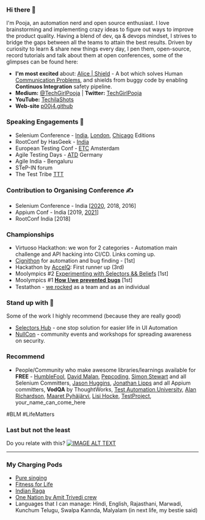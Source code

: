### Hi there 👋
I'm Pooja, an automation nerd and open source enthusiast. I love brainstorming and implementing crazy ideas to figure out ways to improve the product quality. Having a blend of dev, qa & devops mindset, I strives to bridge the gaps between all the teams to attain the best results.
Driven by curiosity to learn & share new things every day, I pen them, open-source, record tutorials and talk about them at open conferences, some of the glimpses can be found here:

- **I'm most excited** about: [Alice | Shield](https://github.com/p00j4/alice) - A bot which solves Human [Communication Problems](https://p00j4.github.io/#alice), and shields from buggy code by enabling **Continuos Integration** safety pipeline.
- **Medium:**  [@TechGirlPooja](https://medium.com/@TechGirlPooja) | **Twitter:** [TechGirlPooja](https://www.twitter.com/TechGirlPooja)
- **YouTube:** [TechilaShots](https://www.youtube.com/c/TechilaShots/playlists)
- **Web-site** [p00j4.github](p00j4.github.io)


### Speaking Engagements 🎤
- Selenium Conference - [India](https://2018.seleniumconf.in/#anchor-speakers), [London](https://2016.seleniumconf.co.uk/sessions), [Chicago](https://www.seleniumconf.us/talks#pooja-shah) Editions
- RootConf by HasGeek - [India](https://hasgeek.com/rootconf/2018/schedule/dealing-with-legacy-systems-q-a-session-with-pooja-shah-kashif-razzaqui-and-vivek-sridhar-9WtYXsn4SfAJjfR2LDwP1E)
- European Testing Conf - [ETC](https://europeantestingconference.eu/2018/speakers/) Amsterdam
- Agile Testing Days - [ATD](https://p00j4.github.io/#where_i_am) Germany
- Agile India - Bengaluru
- STeP-IN forum
- The Test Tribe [TTT](https://www.thetesttribe.com/testflix/)

### Contribution to Organising Conference ✍️
- Selenium Conference - India [[2020](https://confengine.com/conferences/selenium-conf-2020/program-committee), 2018, 2016]
- Appium Conf - India [2019, [2021](https://confengine.com/conferences/appium-conf-2021/program-committee)]
- RootConf India [2018]

### Championships
- Virtuoso Hackathon: we won for 2 categories - Automation main challenge and API hacking into CI/CD. Links coming up.
- [Cignithon](https://www.linkedin.com/feed/update/urn:li:activity:6840931727481860096/) for automation and bug finding - [1st]
- Hackathon by [AccelQ](https://www.linkedin.com/feed/update/urn:li:activity:6799624938362937344/): First runner up (3rd)
- Moolympics #2 [Experimenting with Selectors && Beliefs](https://www.linkedin.com/feed/update/urn:li:activity:6778308142108409856/) [1st]
- Moolympics #1 [𝐇𝐨𝐰 𝐈/𝐰𝐞 𝐩𝐫𝐞𝐯𝐞𝐧𝐭𝐞𝐝 𝐛𝐮𝐠𝐬](https://www.linkedin.com/feed/update/urn:li:activity:6766977755889324032/) [1st]
- Testathon - [we rocked](https://twitter.com/moengage/status/1093808863537590273?s=20) as a team and as an individual 

### Stand up with 🙌
Some of the work I highly recommend (because they are really good)
- [Selectors Hub](https://www.selectorshub.com/) - one stop solution for easier life in UI Automation
- [NullCon](https://null.community/chapters/1-bangalore)  - community events and workshops for spreading awareness on security. 

### Recommend 
- People/Community who make awesome libraries/learnings available for **FREE** - [HumbleFool](https://twitter.com/harsha_s), [David Malan](https://twitter.com/davidjmalan), [Pepcoding](https://www.youtube.com/channel/UC7rNzgC2fEBVpb-q_acpsmw), [Simon Stewart](https://twitter.com/shs96c) and all Selenium Committers, [Jason Huggins](https://twitter.com/hugs), [Jonathan Lipps](https://twitter.com/jlipps) and all Appium committers, **VodQA** by ThoughtWorks, [Test Automation University](https://testautomationu.applitools.com/), [Alan Richardson](https://twitter.com/eviltester), [Maaret Pyhäjärvi](https://twitter.com/maaretp), [Lisi Hocke](https://twitter.com/lisihocke), [TestProject](https://testproject.io/), your_name_can_come_here

#BLM #LifeMatters 

### Last but not the least
Do you relate with this?
[![IMAGE ALT TEXT](https://user-images.githubusercontent.com/6470509/89036423-48326100-d35a-11ea-84d0-d2e5526af183.png)](https://youtu.be/5DtnB2MKMkg?t=164 "Automation beyond tests")

-------------

### My Charging Pods

- [Pure singing](https://www.youtube.com/channel/UCKqysqREYJzPMlK5GHduySQ)
- [Fitness for Life](https://www.youtube.com/c/fitbeat)
- [Indian Raga](https://www.youtube.com/user/indianragaproject)
- [One Nation by Amit Trivedi crew](https://www.youtube.com/watch?v=PFW6fHmYcdM)
- Languages that I can manage: Hindi, English, Rajasthani, Marwadi, Kunchum Telugu, Swalpa Kannda, Malyalam (in next life, my bestie said)
<!--
**p00j4/p00j4** is a ✨ _special_ ✨ repository because its `README.md` (this file) appears on your GitHub profile.

Here are some ideas to get you started:

- 🔭 I’m currently working on ...
- 🌱 I’m currently learning ...
- 👯 I’m looking to collaborate on ...
- 🤔 I’m looking for help with ...
- 💬 Ask me about ...
- 📫 How to reach me: ...
- 😄 Pronouns: ...
- ⚡ Fun fact: ...
-->
